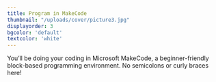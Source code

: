 ```yaml
---
title: Program in MakeCode
thumbnail: "/uploads/cover/picture3.jpg"
displayorder: 3
bgcolor: 'default'
textcolor: 'white'
---
```

You’ll be doing your coding in Microsoft MakeCode, a beginner-friendly block-based programming environment. No semicolons or curly braces here!